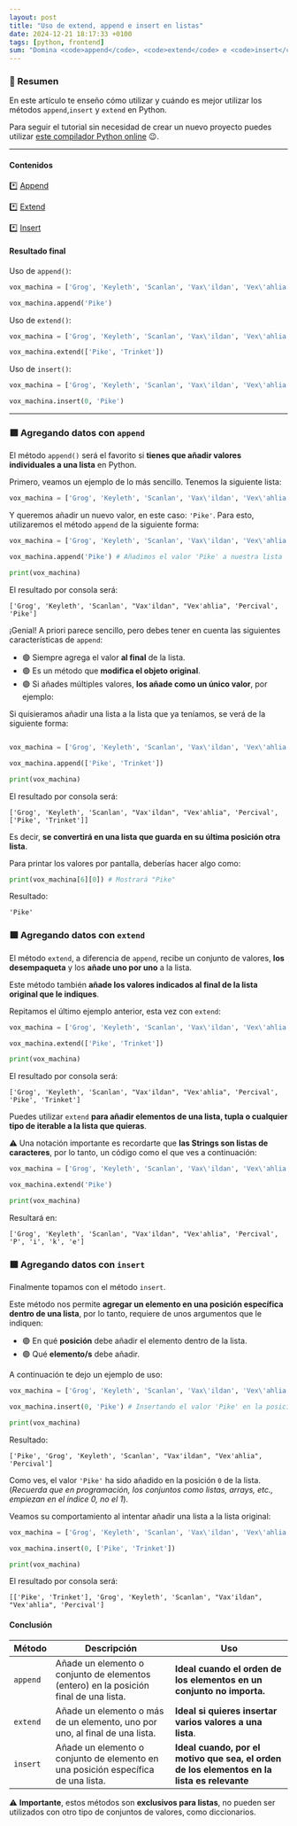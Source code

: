 ```yaml
---
layout: post
title: "Uso de extend, append e insert en listas"
date: 2024-12-21 18:17:33 +0100
tags: [python, frontend]
sum: "Domina <code>append</code>, <code>extend</code> e <code>insert</code> para manipular listas en Python."
---
```


### 📌 Resumen

En este artículo te enseño cómo utilizar y cuándo es mejor utilizar los métodos `append`,`insert` y `extend` en Python.

Para seguir el tutorial sin necesidad de crear un nuevo proyecto puedes utilizar
[este compilador Python online](https://www.programiz.com/python-programming/online-compiler/) 😉.

---

#### Contenidos

\*️⃣ [Append](#append)

\*️⃣ [Extend](#extend)

\*️⃣ [Insert](#insert)

#### Resultado final

Uso de `append()`:

```python
vox_machina = ['Grog', 'Keyleth', 'Scanlan', 'Vax\'ildan', 'Vex\'ahlia', 'Percival']

vox_machina.append('Pike')
```

Uso de `extend()`:

```python
vox_machina = ['Grog', 'Keyleth', 'Scanlan', 'Vax\'ildan', 'Vex\'ahlia', 'Percival']

vox_machina.extend(['Pike', 'Trinket'])
```

Uso de `insert()`:

```python
vox_machina = ['Grog', 'Keyleth', 'Scanlan', 'Vax\'ildan', 'Vex\'ahlia', 'Percival']

vox_machina.insert(0, 'Pike')
```

---

### 🟪 <a name="append">Agregando datos con `append`</a>

El método `append()` será el favorito si **tienes que añadir valores individuales a una lista** en Python.

Primero, veamos un ejemplo de lo más sencillo. Tenemos la siguiente lista:

```python
vox_machina = ['Grog', 'Keyleth', 'Scanlan', 'Vax\'ildan', 'Vex\'ahlia', 'Percival']
```

Y queremos añadir un nuevo valor, en este caso: `'Pike'`. Para esto, utilizaremos el método `append`
de la siguiente forma:

```python
vox_machina = ['Grog', 'Keyleth', 'Scanlan', 'Vax\'ildan', 'Vex\'ahlia', 'Percival']

vox_machina.append('Pike') # Añadimos el valor 'Pike' a nuestra lista 'vox_machina'

print(vox_machina)
```

El resultado por consola será:

```shell
['Grog', 'Keyleth', 'Scanlan', "Vax'ildan", "Vex'ahlia", 'Percival', 'Pike']
```

¡Genial! A priori parece sencillo, pero debes tener en cuenta las siguientes características de `append`:

- 🟣 Siempre agrega el valor **al final** de la lista.
- 🟣 Es un método que **modifica el objeto original**.
- 🟣 Si añades múltiples valores, **los añade como un único valor**, por ejemplo:

Si quisieramos añadir una lista a la lista que ya teníamos, se verá de la siguiente forma:

```python

vox_machina = ['Grog', 'Keyleth', 'Scanlan', 'Vax\'ildan', 'Vex\'ahlia', 'Percival']

vox_machina.append(['Pike', 'Trinket'])

print(vox_machina)
```

El resultado por consola será:

```shell
['Grog', 'Keyleth', 'Scanlan', "Vax'ildan", "Vex'ahlia", 'Percival', ['Pike', 'Trinket']]
```

Es decir, **se convertirá en una lista que guarda en su última posición otra lista**.

Para printar los valores por pantalla, deberías hacer algo como:

```python
print(vox_machina[6][0]) # Mostrará "Pike"
```

Resultado:

```shell
'Pike'
```

### 🟪 <a name="extend">Agregando datos con `extend`</a>

El método `extend`, a diferencia de `append`, recibe un conjunto de valores, **los desempaqueta** y los **añade uno por uno** a la lista.

Este método también **añade los valores indicados al final de la lista original que le indiques**.

Repitamos el último ejemplo anterior, esta vez con `extend`:

```python
vox_machina = ['Grog', 'Keyleth', 'Scanlan', 'Vax\'ildan', 'Vex\'ahlia', 'Percival']

vox_machina.extend(['Pike', 'Trinket'])

print(vox_machina)
```

El resultado por consola será:

```shell
['Grog', 'Keyleth', 'Scanlan', "Vax'ildan", "Vex'ahlia", 'Percival', 'Pike', 'Trinket']
```

Puedes utilizar `extend` **para añadir elementos de una lista, tupla o cualquier tipo de iterable a la lista que quieras**.

⚠️ Una notación importante es recordarte que **las Strings son listas de caracteres**, por lo tanto, un código como el que ves a continuación:

```python
vox_machina = ['Grog', 'Keyleth', 'Scanlan', 'Vax\'ildan', 'Vex\'ahlia', 'Percival']

vox_machina.extend('Pike')

print(vox_machina)
```

Resultará en:

```shell
['Grog', 'Keyleth', 'Scanlan', "Vax'ildan", "Vex'ahlia", 'Percival', 'P', 'i', 'k', 'e']
```

### 🟪 <a name="insert">Agregando datos con `insert`</a>

Finalmente topamos con el método `insert`.

Este método nos permite **agregar un elemento en una posición específica dentro de una lista**, por lo tanto, requiere de unos argumentos que le indiquen:

- 🟣 En qué **posición** debe añadir el elemento dentro de la lista.
- 🟣 Qué **elemento/s** debe añadir.

A continuación te dejo un ejemplo de uso:

```python
vox_machina = ['Grog', 'Keyleth', 'Scanlan', 'Vax\'ildan', 'Vex\'ahlia', 'Percival']

vox_machina.insert(0, 'Pike') # Insertando el valor 'Pike' en la posición 0

print(vox_machina)
```

Resultado:

```shell
['Pike', 'Grog', 'Keyleth', 'Scanlan', "Vax'ildan", "Vex'ahlia", 'Percival']
```

Como ves, el valor `'Pike'` ha sido añadido en la posición `0` de la lista. (_Recuerda que en programación, los conjuntos como listas, arrays, etc., empiezan en el índice 0, no el 1_).

Veamos su comportamiento al intentar añadir una lista a la lista original:

```python
vox_machina = ['Grog', 'Keyleth', 'Scanlan', 'Vax\'ildan', 'Vex\'ahlia', 'Percival']

vox_machina.insert(0, ['Pike', 'Trinket'])

print(vox_machina)
```

El resultado por consola será:

```shell
[['Pike', 'Trinket'], 'Grog', 'Keyleth', 'Scanlan', "Vax'ildan", "Vex'ahlia", 'Percival']
```

#### Conclusión

| **Método** | **Descripción**                                                                       | **Uso**                                                                                     |
| ---------- | ------------------------------------------------------------------------------------- | ------------------------------------------------------------------------------------------- |
| `append`   | Añade un elemento o conjunto de elementos (entero) en la posición final de una lista. | **Ideal cuando el orden de los elementos en un conjunto no importa.**                       |
| `extend`   | Añade un elemento o más de un elemento, uno por uno, al final de una lista.           | **Ideal si quieres insertar varios valores a una lista**.                                   |
| `insert`   | Añade un elemento o conjunto de elemento en una posición específica de una lista.     | **Ideal cuando, por el motivo que sea, el orden de los elementos en la lista es relevante** |

⚠️ **Importante**, estos métodos son **exclusivos para listas**, no pueden ser utilizados con otro tipo de conjuntos de valores, como diccionarios.
